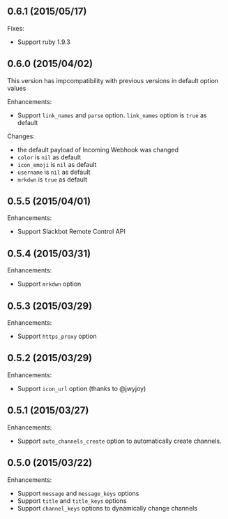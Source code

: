 ## 0.6.1 (2015/05/17)

Fixes:

* Support ruby 1.9.3

## 0.6.0 (2015/04/02)

This version has impcompatibility with previous versions in default option values

Enhancements:

* Support `link_names` and `parse` option. `link_names` option is `true` as default

Changes:

* the default payload of Incoming Webhook was changed
* `color` is `nil` as default
* `icon_emoji` is `nil` as default
* `username` is `nil` as default
* `mrkdwn` is `true` as default

## 0.5.5 (2015/04/01)

Enhancements:

* Support Slackbot Remote Control API

## 0.5.4 (2015/03/31)

Enhancements:

* Support `mrkdwn` option

## 0.5.3 (2015/03/29)

Enhancements:

* Support `https_proxy` option

## 0.5.2 (2015/03/29)

Enhancements:

* Support `icon_url` option (thanks to @jwyjoy)

## 0.5.1 (2015/03/27)

Enhancements:

* Support `auto_channels_create` option to automatically create channels.

## 0.5.0 (2015/03/22)

Enhancements:

* Support `message` and `message_keys` options
* Support `title` and `title_keys` options
* Support `channel_keys` options to dynamically change channels
